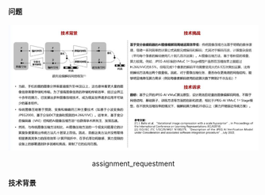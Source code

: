 #### 问题

<div align=center><img src="picture\assignment_requestment.jpg"
    alt="No Picture"
    style="zoom:100%"/>
    <center><p>assignment_requestment</p></center>
</div>

#### 技术背景

